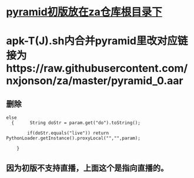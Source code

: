 # [pyramid初版放在za仓库根目录下](https://raw.githubusercontent.com/nxjonson/za/master/pyramid.aar)
# apk-T(J).sh内合并pyramid里改对应链接为https://raw.githubusercontent.com/nxjonson/za/master/pyramid_0.aar
## 删除

    else
      {      String doStr = param.get("do").toString();

            if(doStr.equals("live")) return PythonLoader.getInstance().proxyLocal("","",param);

        }

   
## 因为初版不支持直播，上面这个是指向直播的。
